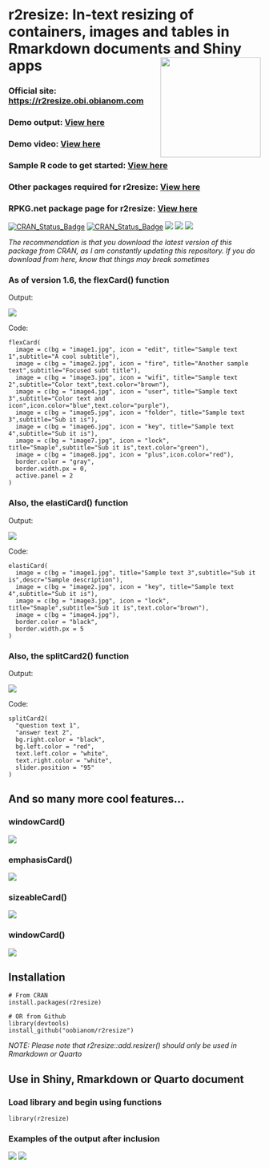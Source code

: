 # r2resize: In-text resizing of containers, images and tables in Rmarkdown documents and Shiny apps <img src="https://r2resize.obi.obianom.com/r2resize_logo.png" width="200" align="right"/>

### Official site: https://r2resize.obi.obianom.com

### Demo output: [View here](https://rstudio-pubs-static.s3.amazonaws.com/977399_37ed43a251fe493d87efe81c452b7f7d.html)

### Demo video: [View here](https://r2resize.obi.obianom.com/r2resize-package.gif)

### Sample R code to get started: [View here](https://github.com/oobianom/r2resize/blob/main/inst/examples/sample1.Rmd)

### Other packages required for r2resize: [View here](https://depends.rpkg.net/package/r2resize)

### RPKG.net package page for r2resize: [View here](https://rpkg.net/package/r2resize)

[![CRAN\_Status\_Badge](https://img.shields.io/badge/rPkgNet-published-orange)](https://rnetwork.obi.obianom.com/package/r2resize) [![CRAN\_Status\_Badge](https://www.r-pkg.org/badges/version/r2resize)](https://cran.r-project.org/package=r2resize) [![](https://cranlogs.r-pkg.org/badges/r2resize)](https://cran.r-project.org/package=r2resize)
[![](https://cranlogs.r-pkg.org/badges/last-week/r2resize)](https://cran.r-project.org/package=r2resize)
[![](https://cranlogs.r-pkg.org/badges/grand-total/r2resize)](https://cran.r-project.org/package=r2resize)

_The recommendation is that you download the latest version of this package from CRAN, as I am constantly updating this repository. If you do download from here, know that things may break sometimes_

### As of version 1.6, the flexCard() function

Output:

![](https://r2resize.obi.obianom.com/m/r2resize_flexcard_2.gif)

Code:
```
flexCard(
  image = c(bg = "image1.jpg", icon = "edit", title="Sample text 1",subtitle="A cool subtitle"),
  image = c(bg = "image2.jpg", icon = "fire", title="Another sample text",subtitle="Focused subt title"),
  image = c(bg = "image3.jpg", icon = "wifi", title="Sample text 2",subtitle="Color text",text.color="brown"),
  image = c(bg = "image4.jpg", icon = "user", title="Sample text 3",subtitle="Color text and icon",icon.color="blue",text.color="purple"),
  image = c(bg = "image5.jpg", icon = "folder", title="Sample text 3",subtitle="Sub it is"),
  image = c(bg = "image6.jpg", icon = "key", title="Sample text 4",subtitle="Sub it is"),
  image = c(bg = "image7.jpg", icon = "lock", title="Smaple",subtitle="Sub it is",text.color="green"),
  image = c(bg = "image8.jpg", icon = "plus",icon.color="red"),
  border.color = "gray",
  border.width.px = 0,
  active.panel = 2
)
```

### Also, the elastiCard() function

Output:

![](https://r2resize.obi.obianom.com/m/r2resize_elasticard_1.gif)

Code:
```
elastiCard(
  image = c(bg = "image1.jpg", title="Sample text 3",subtitle="Sub it is",descr="Sample description"),
  image = c(bg = "image2.jpg", icon = "key", title="Sample text 4",subtitle="Sub it is"),
  image = c(bg = "image3.jpg", icon = "lock", title="Smaple",subtitle="Sub it is",text.color="brown"),
  image = c(bg = "image4.jpg"),
  border.color = "black",
  border.width.px = 5
)

```

### Also, the splitCard2() function

Output:

![](https://r2resize.obi.obianom.com/m/r2resize_splitcard2_1.gif)

Code:
```
splitCard2(
  "question text 1",
  "answer text 2",
  bg.right.color = "black",
  bg.left.color = "red",
  text.left.color = "white",
  text.right.color = "white",
  slider.position = "95"
)

```

## And so many more cool features...

### windowCard()

![](https://r2resize.obi.obianom.com/m/r2resize_windowcard_1.gif)

### emphasisCard()

![](https://r2resize.obi.obianom.com/m/r2resize_emphasiscard_1.gif)


### sizeableCard()

![](https://r2resize.obi.obianom.com/m/r2resize_sizeablecard_1.gif)


### windowCard()

![](https://r2resize.obi.obianom.com/m/r2resize_windowcard_1.gif)


## Installation 

```{r}
# From CRAN
install.packages(r2resize)

# OR from Github
library(devtools)
install_github("oobianom/r2resize")
```

_NOTE: Please note that r2resize::add.resizer() should only be used in Rmarkdown or Quarto_

## Use in Shiny, Rmarkdown or Quarto document

### Load library and begin using functions

```{r}
library(r2resize)
```





### Examples of the output after inclusion

![](https://obianom.com/r2resize_card3.png)
![](https://obianom.com/r2resize_card4.png)
